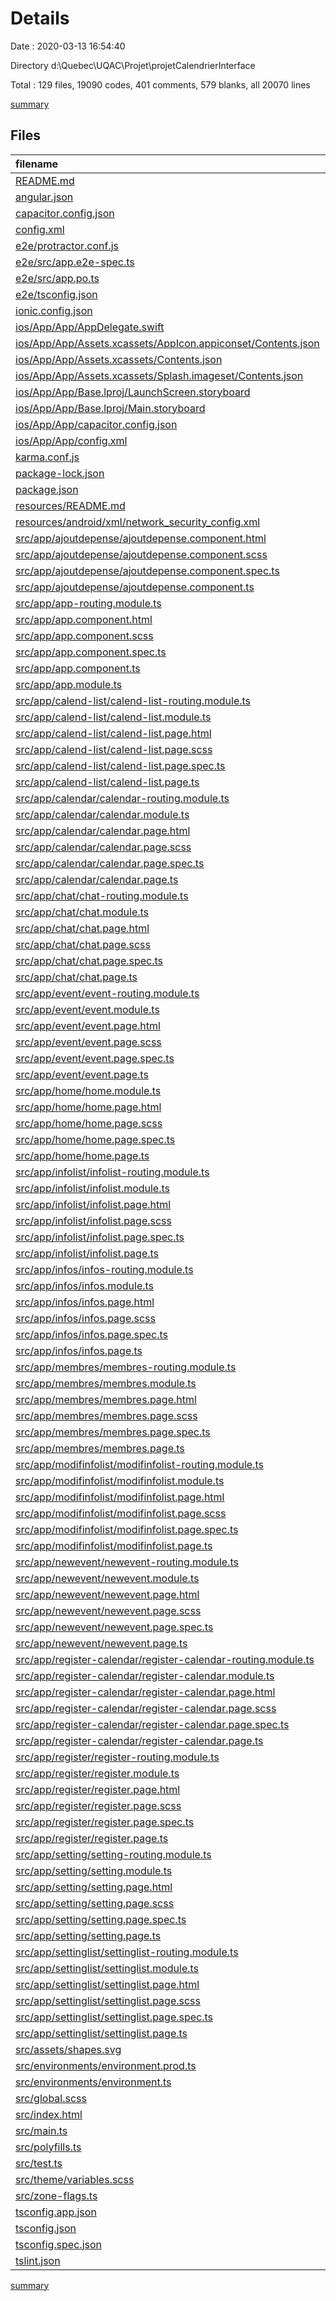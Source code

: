 # Details

Date : 2020-03-13 16:54:40

Directory d:\Quebec\UQAC\Projet\projetCalendrierInterface

Total : 129 files,  19090 codes, 401 comments, 579 blanks, all 20070 lines

[summary](results.md)

## Files
| filename | language | code | comment | blank | total |
| :--- | :--- | ---: | ---: | ---: | ---: |
| [README.md](/README.md) | Markdown | 2 | 0 | 1 | 3 |
| [angular.json](/angular.json) | JSON | 107 | 81 | 0 | 188 |
| [capacitor.config.json](/capacitor.config.json) | JSON | 19 | 0 | 1 | 20 |
| [config.xml](/config.xml) | XML | 102 | 0 | 1 | 103 |
| [e2e/protractor.conf.js](/e2e/protractor.conf.js) | JavaScript | 24 | 2 | 3 | 29 |
| [e2e/src/app.e2e-spec.ts](/e2e/src/app.e2e-spec.ts) | TypeScript | 11 | 0 | 4 | 15 |
| [e2e/src/app.po.ts](/e2e/src/app.po.ts) | TypeScript | 9 | 0 | 3 | 12 |
| [e2e/tsconfig.json](/e2e/tsconfig.json) | JSON | 13 | 0 | 1 | 14 |
| [ionic.config.json](/ionic.config.json) | JSON | 8 | 0 | 1 | 9 |
| [ios/App/App/AppDelegate.swift](/ios/App/App/AppDelegate.swift) | Swift | 41 | 13 | 21 | 75 |
| [ios/App/App/Assets.xcassets/AppIcon.appiconset/Contents.json](/ios/App/App/Assets.xcassets/AppIcon.appiconset/Contents.json) | JSON | 116 | 0 | 0 | 116 |
| [ios/App/App/Assets.xcassets/Contents.json](/ios/App/App/Assets.xcassets/Contents.json) | JSON | 6 | 0 | 0 | 6 |
| [ios/App/App/Assets.xcassets/Splash.imageset/Contents.json](/ios/App/App/Assets.xcassets/Splash.imageset/Contents.json) | JSON | 23 | 0 | 0 | 23 |
| [ios/App/App/Base.lproj/LaunchScreen.storyboard](/ios/App/App/Base.lproj/LaunchScreen.storyboard) | XML | 28 | 1 | 1 | 30 |
| [ios/App/App/Base.lproj/Main.storyboard](/ios/App/App/Base.lproj/Main.storyboard) | XML | 18 | 1 | 1 | 20 |
| [ios/App/App/capacitor.config.json](/ios/App/App/capacitor.config.json) | JSON | 19 | 0 | 1 | 20 |
| [ios/App/App/config.xml](/ios/App/App/config.xml) | XML | 3 | 0 | 1 | 4 |
| [karma.conf.js](/karma.conf.js) | JavaScript | 28 | 2 | 2 | 32 |
| [package-lock.json](/package-lock.json) | JSON | 15,384 | 0 | 1 | 15,385 |
| [package.json](/package.json) | JSON | 98 | 0 | 1 | 99 |
| [resources/README.md](/resources/README.md) | Markdown | 6 | 0 | 3 | 9 |
| [resources/android/xml/network_security_config.xml](/resources/android/xml/network_security_config.xml) | XML | 6 | 0 | 1 | 7 |
| [src/app/ajoutdepense/ajoutdepense.component.html](/src/app/ajoutdepense/ajoutdepense.component.html) | HTML | 3 | 0 | 1 | 4 |
| [src/app/ajoutdepense/ajoutdepense.component.scss](/src/app/ajoutdepense/ajoutdepense.component.scss) | SCSS | 0 | 0 | 1 | 1 |
| [src/app/ajoutdepense/ajoutdepense.component.spec.ts](/src/app/ajoutdepense/ajoutdepense.component.spec.ts) | TypeScript | 19 | 0 | 6 | 25 |
| [src/app/ajoutdepense/ajoutdepense.component.ts](/src/app/ajoutdepense/ajoutdepense.component.ts) | TypeScript | 10 | 0 | 5 | 15 |
| [src/app/app-routing.module.ts](/src/app/app-routing.module.ts) | TypeScript | 69 | 0 | 3 | 72 |
| [src/app/app.component.html](/src/app/app.component.html) | HTML | 3 | 0 | 1 | 4 |
| [src/app/app.component.scss](/src/app/app.component.scss) | SCSS | 0 | 0 | 1 | 1 |
| [src/app/app.component.spec.ts](/src/app/app.component.spec.ts) | TypeScript | 36 | 1 | 11 | 48 |
| [src/app/app.component.ts](/src/app/app.component.ts) | TypeScript | 24 | 0 | 4 | 28 |
| [src/app/app.module.ts](/src/app/app.module.ts) | TypeScript | 20 | 0 | 4 | 24 |
| [src/app/calend-list/calend-list-routing.module.ts](/src/app/calend-list/calend-list-routing.module.ts) | TypeScript | 14 | 0 | 4 | 18 |
| [src/app/calend-list/calend-list.module.ts](/src/app/calend-list/calend-list.module.ts) | TypeScript | 19 | 0 | 5 | 24 |
| [src/app/calend-list/calend-list.page.html](/src/app/calend-list/calend-list.page.html) | HTML | 61 | 0 | 2 | 63 |
| [src/app/calend-list/calend-list.page.scss](/src/app/calend-list/calend-list.page.scss) | SCSS | 6 | 2 | 0 | 8 |
| [src/app/calend-list/calend-list.page.spec.ts](/src/app/calend-list/calend-list.page.spec.ts) | TypeScript | 19 | 0 | 6 | 25 |
| [src/app/calend-list/calend-list.page.ts](/src/app/calend-list/calend-list.page.ts) | TypeScript | 131 | 12 | 22 | 165 |
| [src/app/calendar/calendar-routing.module.ts](/src/app/calendar/calendar-routing.module.ts) | TypeScript | 14 | 0 | 4 | 18 |
| [src/app/calendar/calendar.module.ts](/src/app/calendar/calendar.module.ts) | TypeScript | 23 | 0 | 2 | 25 |
| [src/app/calendar/calendar.page.html](/src/app/calendar/calendar.page.html) | HTML | 42 | 0 | 1 | 43 |
| [src/app/calendar/calendar.page.scss](/src/app/calendar/calendar.page.scss) | SCSS | 78 | 28 | 5 | 111 |
| [src/app/calendar/calendar.page.spec.ts](/src/app/calendar/calendar.page.spec.ts) | TypeScript | 19 | 0 | 6 | 25 |
| [src/app/calendar/calendar.page.ts](/src/app/calendar/calendar.page.ts) | TypeScript | 263 | 112 | 38 | 413 |
| [src/app/chat/chat-routing.module.ts](/src/app/chat/chat-routing.module.ts) | TypeScript | 14 | 0 | 4 | 18 |
| [src/app/chat/chat.module.ts](/src/app/chat/chat.module.ts) | TypeScript | 22 | 0 | 3 | 25 |
| [src/app/chat/chat.page.html](/src/app/chat/chat.page.html) | HTML | 41 | 0 | 7 | 48 |
| [src/app/chat/chat.page.scss](/src/app/chat/chat.page.scss) | SCSS | 30 | 0 | 6 | 36 |
| [src/app/chat/chat.page.spec.ts](/src/app/chat/chat.page.spec.ts) | TypeScript | 19 | 0 | 6 | 25 |
| [src/app/chat/chat.page.ts](/src/app/chat/chat.page.ts) | TypeScript | 71 | 1 | 25 | 97 |
| [src/app/event/event-routing.module.ts](/src/app/event/event-routing.module.ts) | TypeScript | 14 | 0 | 4 | 18 |
| [src/app/event/event.module.ts](/src/app/event/event.module.ts) | TypeScript | 19 | 0 | 5 | 24 |
| [src/app/event/event.page.html](/src/app/event/event.page.html) | HTML | 138 | 0 | 9 | 147 |
| [src/app/event/event.page.scss](/src/app/event/event.page.scss) | SCSS | 27 | 7 | 1 | 35 |
| [src/app/event/event.page.spec.ts](/src/app/event/event.page.spec.ts) | TypeScript | 19 | 0 | 6 | 25 |
| [src/app/event/event.page.ts](/src/app/event/event.page.ts) | TypeScript | 64 | 0 | 10 | 74 |
| [src/app/home/home.module.ts](/src/app/home/home.module.ts) | TypeScript | 24 | 0 | 3 | 27 |
| [src/app/home/home.page.html](/src/app/home/home.page.html) | HTML | 24 | 8 | 2 | 34 |
| [src/app/home/home.page.scss](/src/app/home/home.page.scss) | SCSS | 76 | 22 | 8 | 106 |
| [src/app/home/home.page.spec.ts](/src/app/home/home.page.spec.ts) | TypeScript | 19 | 0 | 6 | 25 |
| [src/app/home/home.page.ts](/src/app/home/home.page.ts) | TypeScript | 46 | 0 | 11 | 57 |
| [src/app/infolist/infolist-routing.module.ts](/src/app/infolist/infolist-routing.module.ts) | TypeScript | 14 | 0 | 4 | 18 |
| [src/app/infolist/infolist.module.ts](/src/app/infolist/infolist.module.ts) | TypeScript | 19 | 0 | 2 | 21 |
| [src/app/infolist/infolist.page.html](/src/app/infolist/infolist.page.html) | HTML | 47 | 0 | 1 | 48 |
| [src/app/infolist/infolist.page.scss](/src/app/infolist/infolist.page.scss) | SCSS | 0 | 0 | 1 | 1 |
| [src/app/infolist/infolist.page.spec.ts](/src/app/infolist/infolist.page.spec.ts) | TypeScript | 19 | 0 | 6 | 25 |
| [src/app/infolist/infolist.page.ts](/src/app/infolist/infolist.page.ts) | TypeScript | 37 | 0 | 5 | 42 |
| [src/app/infos/infos-routing.module.ts](/src/app/infos/infos-routing.module.ts) | TypeScript | 14 | 0 | 4 | 18 |
| [src/app/infos/infos.module.ts](/src/app/infos/infos.module.ts) | TypeScript | 19 | 0 | 2 | 21 |
| [src/app/infos/infos.page.html](/src/app/infos/infos.page.html) | HTML | 32 | 0 | 1 | 33 |
| [src/app/infos/infos.page.scss](/src/app/infos/infos.page.scss) | SCSS | 0 | 0 | 1 | 1 |
| [src/app/infos/infos.page.spec.ts](/src/app/infos/infos.page.spec.ts) | TypeScript | 19 | 0 | 6 | 25 |
| [src/app/infos/infos.page.ts](/src/app/infos/infos.page.ts) | TypeScript | 33 | 0 | 7 | 40 |
| [src/app/membres/membres-routing.module.ts](/src/app/membres/membres-routing.module.ts) | TypeScript | 14 | 0 | 4 | 18 |
| [src/app/membres/membres.module.ts](/src/app/membres/membres.module.ts) | TypeScript | 19 | 0 | 4 | 23 |
| [src/app/membres/membres.page.html](/src/app/membres/membres.page.html) | HTML | 41 | 0 | 2 | 43 |
| [src/app/membres/membres.page.scss](/src/app/membres/membres.page.scss) | SCSS | 0 | 0 | 1 | 1 |
| [src/app/membres/membres.page.spec.ts](/src/app/membres/membres.page.spec.ts) | TypeScript | 19 | 0 | 6 | 25 |
| [src/app/membres/membres.page.ts](/src/app/membres/membres.page.ts) | TypeScript | 68 | 0 | 14 | 82 |
| [src/app/modifinfolist/modifinfolist-routing.module.ts](/src/app/modifinfolist/modifinfolist-routing.module.ts) | TypeScript | 14 | 0 | 4 | 18 |
| [src/app/modifinfolist/modifinfolist.module.ts](/src/app/modifinfolist/modifinfolist.module.ts) | TypeScript | 19 | 0 | 4 | 23 |
| [src/app/modifinfolist/modifinfolist.page.html](/src/app/modifinfolist/modifinfolist.page.html) | HTML | 32 | 0 | 2 | 34 |
| [src/app/modifinfolist/modifinfolist.page.scss](/src/app/modifinfolist/modifinfolist.page.scss) | SCSS | 0 | 0 | 1 | 1 |
| [src/app/modifinfolist/modifinfolist.page.spec.ts](/src/app/modifinfolist/modifinfolist.page.spec.ts) | TypeScript | 19 | 0 | 6 | 25 |
| [src/app/modifinfolist/modifinfolist.page.ts](/src/app/modifinfolist/modifinfolist.page.ts) | TypeScript | 35 | 0 | 7 | 42 |
| [src/app/newevent/newevent-routing.module.ts](/src/app/newevent/newevent-routing.module.ts) | TypeScript | 14 | 0 | 4 | 18 |
| [src/app/newevent/newevent.module.ts](/src/app/newevent/newevent.module.ts) | TypeScript | 19 | 0 | 5 | 24 |
| [src/app/newevent/newevent.page.html](/src/app/newevent/newevent.page.html) | HTML | 32 | 0 | 2 | 34 |
| [src/app/newevent/newevent.page.scss](/src/app/newevent/newevent.page.scss) | SCSS | 0 | 0 | 1 | 1 |
| [src/app/newevent/newevent.page.spec.ts](/src/app/newevent/newevent.page.spec.ts) | TypeScript | 19 | 0 | 6 | 25 |
| [src/app/newevent/newevent.page.ts](/src/app/newevent/newevent.page.ts) | TypeScript | 64 | 0 | 5 | 69 |
| [src/app/register-calendar/register-calendar-routing.module.ts](/src/app/register-calendar/register-calendar-routing.module.ts) | TypeScript | 14 | 0 | 4 | 18 |
| [src/app/register-calendar/register-calendar.module.ts](/src/app/register-calendar/register-calendar.module.ts) | TypeScript | 21 | 0 | 4 | 25 |
| [src/app/register-calendar/register-calendar.page.html](/src/app/register-calendar/register-calendar.page.html) | HTML | 22 | 0 | 1 | 23 |
| [src/app/register-calendar/register-calendar.page.scss](/src/app/register-calendar/register-calendar.page.scss) | SCSS | 9 | 0 | 0 | 9 |
| [src/app/register-calendar/register-calendar.page.spec.ts](/src/app/register-calendar/register-calendar.page.spec.ts) | TypeScript | 19 | 0 | 6 | 25 |
| [src/app/register-calendar/register-calendar.page.ts](/src/app/register-calendar/register-calendar.page.ts) | TypeScript | 48 | 0 | 11 | 59 |
| [src/app/register/register-routing.module.ts](/src/app/register/register-routing.module.ts) | TypeScript | 14 | 0 | 4 | 18 |
| [src/app/register/register.module.ts](/src/app/register/register.module.ts) | TypeScript | 21 | 0 | 5 | 26 |
| [src/app/register/register.page.html](/src/app/register/register.page.html) | HTML | 37 | 5 | 3 | 45 |
| [src/app/register/register.page.scss](/src/app/register/register.page.scss) | SCSS | 49 | 2 | 7 | 58 |
| [src/app/register/register.page.spec.ts](/src/app/register/register.page.spec.ts) | TypeScript | 19 | 0 | 6 | 25 |
| [src/app/register/register.page.ts](/src/app/register/register.page.ts) | TypeScript | 78 | 0 | 13 | 91 |
| [src/app/setting/setting-routing.module.ts](/src/app/setting/setting-routing.module.ts) | TypeScript | 14 | 0 | 4 | 18 |
| [src/app/setting/setting.module.ts](/src/app/setting/setting.module.ts) | TypeScript | 16 | 0 | 5 | 21 |
| [src/app/setting/setting.page.html](/src/app/setting/setting.page.html) | HTML | 17 | 0 | 2 | 19 |
| [src/app/setting/setting.page.scss](/src/app/setting/setting.page.scss) | SCSS | 0 | 0 | 1 | 1 |
| [src/app/setting/setting.page.spec.ts](/src/app/setting/setting.page.spec.ts) | TypeScript | 19 | 0 | 6 | 25 |
| [src/app/setting/setting.page.ts](/src/app/setting/setting.page.ts) | TypeScript | 24 | 0 | 7 | 31 |
| [src/app/settinglist/settinglist-routing.module.ts](/src/app/settinglist/settinglist-routing.module.ts) | TypeScript | 14 | 0 | 4 | 18 |
| [src/app/settinglist/settinglist.module.ts](/src/app/settinglist/settinglist.module.ts) | TypeScript | 16 | 0 | 5 | 21 |
| [src/app/settinglist/settinglist.page.html](/src/app/settinglist/settinglist.page.html) | HTML | 17 | 0 | 1 | 18 |
| [src/app/settinglist/settinglist.page.scss](/src/app/settinglist/settinglist.page.scss) | SCSS | 0 | 0 | 1 | 1 |
| [src/app/settinglist/settinglist.page.spec.ts](/src/app/settinglist/settinglist.page.spec.ts) | TypeScript | 19 | 0 | 6 | 25 |
| [src/app/settinglist/settinglist.page.ts](/src/app/settinglist/settinglist.page.ts) | TypeScript | 19 | 0 | 8 | 27 |
| [src/assets/shapes.svg](/src/assets/shapes.svg) | XML | 1 | 0 | 1 | 2 |
| [src/environments/environment.prod.ts](/src/environments/environment.prod.ts) | TypeScript | 3 | 0 | 1 | 4 |
| [src/environments/environment.ts](/src/environments/environment.ts) | TypeScript | 4 | 11 | 3 | 18 |
| [src/global.scss](/src/global.scss) | SCSS | 11 | 14 | 4 | 29 |
| [src/index.html](/src/index.html) | HTML | 19 | 1 | 8 | 28 |
| [src/main.ts](/src/main.ts) | TypeScript | 9 | 0 | 4 | 13 |
| [src/polyfills.ts](/src/polyfills.ts) | TypeScript | 2 | 55 | 10 | 67 |
| [src/test.ts](/src/test.ts) | TypeScript | 13 | 4 | 4 | 21 |
| [src/theme/variables.scss](/src/theme/variables.scss) | SCSS | 62 | 12 | 11 | 85 |
| [src/zone-flags.ts](/src/zone-flags.ts) | TypeScript | 1 | 4 | 1 | 6 |
| [tsconfig.app.json](/tsconfig.app.json) | JSON | 14 | 0 | 1 | 15 |
| [tsconfig.json](/tsconfig.json) | JSON | 26 | 0 | 1 | 27 |
| [tsconfig.spec.json](/tsconfig.spec.json) | JSON | 19 | 0 | 1 | 20 |
| [tslint.json](/tslint.json) | JSON | 88 | 0 | 1 | 89 |

[summary](results.md)